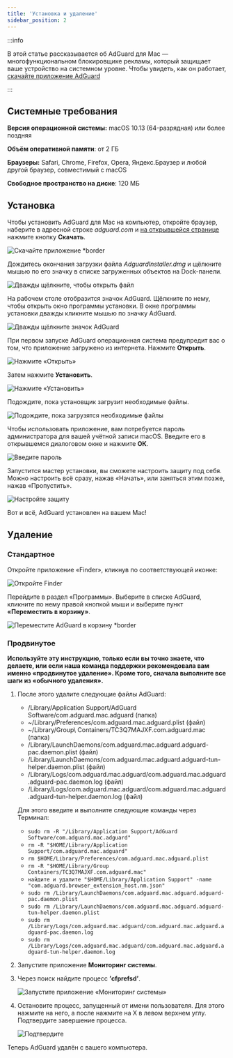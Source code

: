 ```yaml
---
title: 'Установка и удаление'
sidebar_position: 2
---
```


:::info

В этой статье рассказывается об AdGuard для Mac — многофункциональном блокировщике рекламы, который защищает ваше устройство на системном уровне. Чтобы увидеть, как он работает, [скачайте приложение AdGuard](https://adguard.com/download.html?auto=true)

:::

## Системные требования

**Версия операционной системы:** macOS 10.13 (64-разрядная) или более поздняя

**Объём оперативной памяти**: от 2 ГБ

**Браузеры:** Safari, Chrome, Firefox, Opera, Яндекс.Браузер и любой другой браузер, совместимый с macOS

**Свободное пространство на диске**: 120 МБ

## Установка

Чтобы установить AdGuard для Mac на компьютер, откройте браузер, наберите в адресной строке _adguard.com_ и [на открывшейся странице](https://adguard.com/download.html?auto=1) нажмите кнопку **Скачать**.

![Скачайте приложение *border](https://cdn.adtidy.org/content/kb/ad_blocker/mac/1.jpg)

Дождитесь окончания загрузки файла _AdguardInstaller.dmg_ и щёлкните мышью по его значку в списке загруженных объектов на Dock-панели.

![Дважды щёлкните, чтобы открыть файл](https://cdn.adtidy.org/content/kb/ad_blocker/mac/installation_open_the_file.jpg)

На рабочем столе отобразится значок AdGuard. Щёлкните по нему, чтобы открыть окно программы установки. В окне программы установки дважды кликните мышью по значку AdGuard.

![Дважды щёлкните значок AdGuard](https://cdn.adtidy.org/content/kb/ad_blocker/mac/3.jpg)

При первом запуске AdGuard операционная система предупредит вас о том, что приложение загружено из интернета. Нажмите **Открыть**.

![Нажмите «Открыть»](https://cdn.adtidy.org/content/kb/ad_blocker/mac/4.jpg)

Затем нажмите **Установить**.

![Нажмите «Установить»](https://cdn.adtidy.org/public/Adguard/kb/installation/Mac/en/5.png)

Подождите, пока установщик загрузит необходимые файлы.

![Подождите, пока загрузятся необходимые файлы](https://cdn.adtidy.org/content/kb/ad_blocker/mac/6.jpg)

Чтобы использовать приложение, вам потребуется пароль администратора для вашей учётной записи macOS. Введите его в открывшемся диалоговом окне и нажмите **ОК**.

![Введите пароль](https://cdn.adtidy.org/content/kb/ad_blocker/mac/7.jpg)

Запустится мастер установки, вы сможете настроить защиту под себя. Можно настроить всё сразу, нажав «Начать», или заняться этим позже, нажав «Пропустить».

![Настройте защиту](https://cdn.adtidy.org/content/kb/ad_blocker/mac/installation-wizard.jpg)

Вот и всё, AdGuard установлен на вашем Mac!

## Удаление

### Стандартное
Откройте приложение «Finder», кликнув по соответствующей иконке:

![Откройте Finder](https://cdn.adtidy.org/public/Adguard/En/Articles/howtodelete/finder.png)

Перейдите в раздел «Программы». Выберите в списке AdGuard, кликните по нему правой кнопкой мыши и выберите пункт **«Переместить в корзину»**.

![Переместите AdGuard в корзину *border](https://cdn.adtidy.org/content/kb/ad_blocker/mac/11.jpg)

### Продвинутое

**Используйте эту инструкцию, только если вы точно знаете, что делаете, или если наша команда поддержки рекомендовала вам именно «продвинутое удаление». Кроме того, сначала выполните все шаги из «обычного удаления».**

1. После этого удалите следующие файлы AdGuard:
    - /Library/Application Support/AdGuard Software/com.adguard.mac.adguard (папка)
    - ~/Library/Preferences/com.adguard.mac.adguard.plist (файл)
    - ~/Library/Group\ Containers/TC3Q7MAJXF.com.adguard.mac (папка)
    - /Library/LaunchDaemons/com.adguard.mac.adguard.adguard-pac.daemon.plist (файл)
    - /Library/LaunchDaemons/com.adguard.mac.adguard.adguard-tun-helper.daemon.plist (файл)
    - /Library/Logs/com.adguard.mac.adguard/com.adguard.mac.adguard.adguard-pac.daemon.log (файл)
    - /Library/Logs/com.adguard.mac.adguard/com.adguard.mac.adguard.adguard-tun-helper.daemon.log (файл)

    Для этого введите и выполните следующие команды через Терминал:
    - `sudo rm -R "/Library/Application Support/AdGuard Software/com.adguard.mac.adguard"`
    - `rm -R "$HOME/Library/Application Support/com.adguard.mac.adguard"`
    - `rm $HOME/Library/Preferences/com.adguard.mac.adguard.plist`
    - `rm -R "$HOME/Library/Group Containers/TC3Q7MAJXF.com.adguard.mac"`
    - `найдите и удалите "$HOME/Library/Application Support" -name "com.adguard.browser_extension_host.nm.json"`
    - `sudo rm /Library/LaunchDaemons/com.adguard.mac.adguard.adguard-pac.daemon.plist`
    - `sudo rm /Library/LaunchDaemons/com.adguard.mac.adguard.adguard-tun-helper.daemon.plist`
    - `sudo rm /Library/Logs/com.adguard.mac.adguard/com.adguard.mac.adguard.adguard-pac.daemon.log`
    - `sudo rm /Library/Logs/com.adguard.mac.adguard/com.adguard.mac.adguard.adguard-tun-helper.daemon.log`

1. Запустите приложение **Мониторинг системы**.
1. Через поиск найдите процесс **’cfprefsd’**.

    ![Запустите приложение «Мониторинг системы»](https://cdn.adtidy.org/content/kb/ad_blocker/mac/22.jpg)

1. Остановите процесс, запущенный от имени пользователя. Для этого нажмите на него, а после нажмите на X в левом верхнем углу. Подтвердите завершение процесса.

    ![Подтвердите](https://cdn.adtidy.org/content/kb/ad_blocker/mac/33.jpg)

Теперь AdGuard удалён с вашего компьютера.
